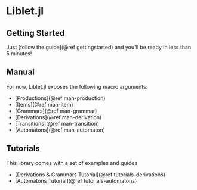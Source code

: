 # Liblet.jl

## Getting Started

Just [follow the guide](@ref gettingstarted) and you'll be ready in less than 5 minutes!

## Manual

For now, Liblet.jl exposes the following macro arguments:
- [Productions](@ref man-production)
- [Items](@ref man-item)
- [Grammars](@ref man-grammar)
- [Derivations](@ref man-derivation)
- [Transitions](@ref man-transition)
- [Automatons](@ref man-automaton)

## Tutorials

This library comes with a set of examples and guides
* [Derivations & Grammars Tutorial](@ref tutorials-derivations)
* [Automatons Tutorial](@ref tutorials-automatons)